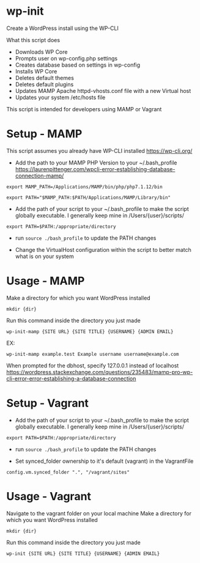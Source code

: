 # wp-init
Create a WordPress install using the WP-CLI

What this script does
- Downloads WP Core
- Prompts user on wp-config.php settings
- Creates database based on settings in wp-config
- Installs WP Core
- Deletes default themes
- Deletes default plugins
- Updates MAMP Apache httpd-vhosts.conf file with a new Virtual host
- Updates your system /etc/hosts file

This script is intended for developers using MAMP or Vagrant

# Setup - MAMP

This script assumes you already have WP-CLI installed
https://wp-cli.org/

 - Add the path to your MAMP PHP Version to your ~/.bash_profile
https://laurenpittenger.com/wpcli-error-establishing-database-connection-mamp/

`export MAMP_PATH=/Applications/MAMP/bin/php/php7.1.12/bin`

`export PATH="$MAMP_PATH:$PATH/Applications/MAMP/Library/bin"`

 - Add the path of your script to your ~/.bash_profile to make the script globally executable. I generally keep mine in /Users/{user}/scripts/

`export PATH=$PATH:/appropriate/directory`

- run `source ./bash_profile` to update the PATH changes

- Change the VirtualHost configuration within the script to better match what is on your system

# Usage - MAMP

Make a directory for which you want WordPress installed

`mkdir {dir}`

Run this command inside the directory you just made

`wp-init-mamp {SITE URL} {SITE TITLE} {USERNAME} {ADMIN EMAIL}`

EX:

`wp-init-mamp example.test Example username username@example.com`

When prompted for the dbhost, specify 127.0.0.1 instead of localhost
https://wordpress.stackexchange.com/questions/235483/mamp-pro-wp-cli-error-error-establishing-a-database-connection

# Setup - Vagrant

 - Add the path of your script to your ~/.bash_profile to make the script globally executable. I generally keep mine in /Users/{user}/scripts/

`export PATH=$PATH:/appropriate/directory`

- run `source ./bash_profile` to update the PATH changes

- Set synced_folder ownership to it's default (vagrant) in the VagrantFile

`config.vm.synced_folder ".", "/vagrant/sites"`

# Usage - Vagrant

Navigate to the vagrant folder on your local machine
Make a directory for which you want WordPress installed

`mkdir {dir}`

Run this command inside the directory you just made

`wp-init {SITE URL} {SITE TITLE} {USERNAME} {ADMIN EMAIL}`
